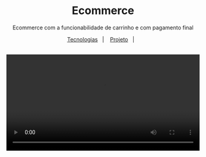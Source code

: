 <h1 align="center">Ecommerce</h1>

<p align="center">Ecommerce com a funcionabilidade de carrinho e com pagamento final</p>

<p align="center">
  <a href="#-tecnologias">Tecnologias</a>&nbsp;&nbsp;&nbsp;|&nbsp;&nbsp;&nbsp;
  <a href="#-projeto">Projeto</a>&nbsp;&nbsp;&nbsp;|&nbsp;&nbsp;&nbsp;
</p>

<br />

<!-- <h2>Página com detalhes do produto, e com a funcionabilidade de adicionar os produtos selecionados para o carrinho </h2>
<p align="center">
   <img src=".github/pagina-inicial.png" alt="home do projeto">
</p>

<br/>

<h2>Carrinho</h2>
<p align="center">
   <img src=".github/carrinho.png" alt="carrinho">
</p>

<br/>

<h2>tela de Pagamento com Stripe</h2>
<p align="center">
   <img src=".github/pagamento-tela.png" alt="forma de pagamento">
</p>

<br/>

<h2>Compra finalizada com sucesso ! </h2>
<p align="center">
   <img src=".github/compra-finalizada.png" alt="home do projeto">
</p>

</br>

<h2>Sanity</h2>
<p align="center">
   <img src=".github/sanity.png" alt="home do projeto">
</p> -->

<video width="100%" src=".github/video.mp4">

# #🚀 Principais Tecnologias e Ferramentas

- NEXT JS
- SANITY
- STRIPE
- API
- TOAST


